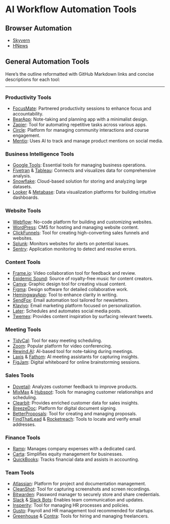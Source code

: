 # AI Workflow Automation Tools

## Browser Automation

* [Skyvern](https://github.com/Skyvern-AI/Skyvern)
* [HNews](https://news.ycombinator.com/item?id=41936745)

## General Automation Tools

Here’s the outline reformatted with GitHub Markdown links and concise descriptions for each tool:

---

### Productivity Tools
- [FocusMate](https://focusmate.com): Partnered productivity sessions to enhance focus and accountability.
- [BearApp](https://bear.app): Note-taking and planning app with a minimalist design.
- [Zapier](https://zapier.com): Tool for automating repetitive tasks across various apps.
- [Circle](https://circle.so): Platform for managing community interactions and course engagement.
- [Mentio](https://mentio.io): Uses AI to track and manage product mentions on social media.

### Business Intelligence Tools
- [Google Tools](https://workspace.google.com): Essential tools for managing business operations.
- [Fivetran](https://fivetran.com) & [Tableau](https://tableau.com): Connects and visualizes data for comprehensive analysis.
- [Snowflake](https://snowflake.com): Cloud-based solution for storing and analyzing large datasets.
- [Looker](https://looker.com) & [Metabase](https://metabase.com): Data visualization platforms for building intuitive dashboards.

### Website Tools
- [Webflow](https://webflow.com): No-code platform for building and customizing websites.
- [WordPress](https://wordpress.com): CMS for hosting and managing website content.
- [ClickFunnels](https://clickfunnels.com): Tool for creating high-converting sales funnels and websites.
- [Splunk](https://splunk.com): Monitors websites for alerts on potential issues.
- [Sentry](https://sentry.io): Application monitoring to detect and resolve errors.

### Content Tools
- [Frame.io](https://frame.io): Video collaboration tool for feedback and review.
- [Epidemic Sound](https://epidemicsound.com): Source of royalty-free music for content creators.
- [Canva](https://canva.com): Graphic design tool for creating visual content.
- [Figma](https://figma.com): Design software for detailed collaborative work.
- [HemingwayApp](https://hemingwayapp.com): Tool to enhance clarity in writing.
- [SendFox](https://sendfox.com): Email automation tool tailored for newsletters.
- [Klaviyo](https://klaviyo.com): Email marketing platform focused on personalization.
- [Later](https://later.com): Schedules and automates social media posts.
- [Twemex](https://twemex.app): Provides content inspiration by surfacing relevant tweets.

### Meeting Tools
- [TidyCal](https://tidycal.com): Tool for easy meeting scheduling.
- [Zoom](https://zoom.us): Popular platform for video conferencing.
- [Rewind.AI](https://rewind.ai): AI-based tool for note-taking during meetings.
- [Laxis](https://laxis.com) & [Fathom](https://fathom.video): AI meeting assistants for capturing insights.
- [FigJam](https://figjam.com): Digital whiteboard for online brainstorming sessions.

### Sales Tools
- [Dovetail](https://dovetailapp.com): Analyzes customer feedback to improve products.
- [MixMax](https://mixmax.com) & [Hubspot](https://hubspot.com): Tools for managing customer relationships and scheduling.
- [Clearbit](https://clearbit.com): Provides enriched customer data for sales insights.
- [BreezeDoc](https://breezedoc.com): Platform for digital document signing.
- [BetterProposals](https://betterproposals.io): Tool for creating and managing proposals.
- [FindThatLead](https://findthatlead.com) & [Rocketreach](https://rocketreach.co): Tools to locate and verify email addresses.

### Finance Tools
- [Ramp](https://ramp.com): Manages company expenses with a dedicated card.
- [Carta](https://carta.com): Simplifies equity management for businesses.
- [QuickBooks](https://quickbooks.intuit.com): Tracks financial data and assists in accounting.

### Team Tools
- [Atlassian](https://atlassian.com): Platform for project and documentation management.
- [CleanShot](https://cleanshot.com): Tool for capturing screenshots and screen recordings.
- [Bitwarden](https://bitwarden.com): Password manager to securely store and share credentials.
- [Slack](https://slack.com) & [Slack Bots](https://slack.com): Enables team communication and updates.
- [Insperity](https://insperity.com): Tool for managing HR processes and policies.
- [Gusto](https://gusto.com): Payroll and HR management tool recommended for startups.
- [Greenhouse](https://greenhouse.io) & [Contra](https://contra.com): Tools for hiring and managing freelancers.